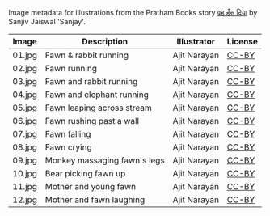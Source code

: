 Image metadata for illustrations from the Pratham Books story [वह हँस दिया](https://storyweaver.org.in/stories/1-veh-hans-diyaa) by Sanjiv Jaiswal 'Sanjay'.

Image | Description | Illustrator | License
----- | ----------- | ----------- | -------
01.jpg | Fawn & rabbit running | Ajit Narayan | [CC-BY](https://creativecommons.org/licenses/by/4.0/)
02.jpg | Fawn running | Ajit Narayan | [CC-BY](https://creativecommons.org/licenses/by/4.0/)
03.jpg | Fawn and rabbit running | Ajit Narayan | [CC-BY](https://creativecommons.org/licenses/by/4.0/)
04.jpg | Fawn and elephant running | Ajit Narayan | [CC-BY](https://creativecommons.org/licenses/by/4.0/)
05.jpg | Fawn leaping across stream | Ajit Narayan | [CC-BY](https://creativecommons.org/licenses/by/4.0/)
06.jpg | Fawn rushing past a wall | Ajit Narayan | [CC-BY](https://creativecommons.org/licenses/by/4.0/)
07.jpg | Fawn falling | Ajit Narayan | [CC-BY](https://creativecommons.org/licenses/by/4.0/)
08.jpg | Fawn crying | Ajit Narayan | [CC-BY](https://creativecommons.org/licenses/by/4.0/)
09.jpg | Monkey massaging fawn's legs | Ajit Narayan | [CC-BY](https://creativecommons.org/licenses/by/4.0/)
10.jpg | Bear picking fawn up | Ajit Narayan | [CC-BY](https://creativecommons.org/licenses/by/4.0/)
11.jpg | Mother and young fawn | Ajit Narayan | [CC-BY](https://creativecommons.org/licenses/by/4.0/)
12.jpg | Mother and fawn laughing | Ajit Narayan | [CC-BY](https://creativecommons.org/licenses/by/4.0/)